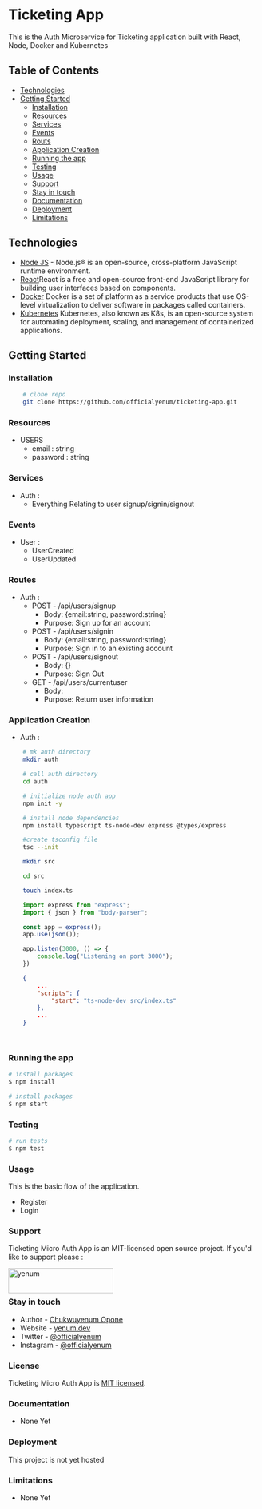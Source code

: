 # Ticketing App

This is the Auth Microservice for Ticketing application built with React, Node, Docker and Kubernetes

## Table of Contents

-   [Technologies](#technologies)
-   [Getting Started](#getting-started)
    -   [Installation](#installation)
    -   [Resources](#resources)
    -   [Services](#services)
    -   [Events](#events)
    -   [Routs](#routes)
    -   [Application Creation](#application-creation)
    -   [Running the app](#running-the-app)
    -   [Testing](#testing)
    -   [Usage](#usage)
    -   [Support](#support)
    -   [Stay in touch](#stay-in-touch)
    -   [Documentation](#documentation)
    -   [Deployment](#deployment)
    -   [Limitations](#limitations)

## Technologies
-   [Node JS](https://nodejs.org/) - Node.js® is an open-source, cross-platform JavaScript runtime environment.
-   [React](https://react.dev)React is a free and open-source front-end JavaScript library for building user interfaces based on components.
-   [Docker](https://docker.com) Docker is a set of platform as a service products that use OS-level virtualization to deliver software in packages called containers.
-   [Kubernetes](https://kubernetes.io/) Kubernetes, also known as K8s, is an open-source system for automating deployment, scaling, and management of containerized applications.

## Getting Started

### Installation
```bash
    # clone repo
    git clone https://github.com/officialyenum/ticketing-app.git

```

### Resources
- USERS
    - email : string
    - password : string

### Services
- Auth : 
    -   Everything Relating to user signup/signin/signout


### Events

- User :
  - UserCreated
  - UserUpdated


### Routes

- Auth :
  - POST - /api/users/signup  
    - Body: {email:string, password:string}
    - Purpose: Sign up for an account
  - POST - /api/users/signin
    - Body: {email:string, password:string}
    - Purpose: Sign in to an existing account
  - POST - /api/users/signout
    - Body: {}
    - Purpose: Sign Out
  - GET - /api/users/currentuser 
    - Body: 
    - Purpose: Return user information

### Application Creation
- Auth :
```bash
    # mk auth directory
    mkdir auth

    # call auth directory
    cd auth

    # initialize node auth app
    npm init -y 

    # install node dependencies
    npm install typescript ts-node-dev express @types/express

    #create tsconfig file
    tsc --init

    mkdir src

    cd src

    touch index.ts

```

```typescript
    import express from "express";
    import { json } from "body-parser";

    const app = express();
    app.use(json());

    app.listen(3000, () => {
        console.log("Listening on port 3000");
    })
```

```json
    {
        ...
        "scripts": {
            "start": "ts-node-dev src/index.ts"
        },
        ...
    }
```

```bash
    
```

### Running the app

```bash
# install packages
$ npm install 

# install packages
$ npm start 

```

### Testing

```bash
# run tests
$ npm test


```

### Usage

This is the basic flow of the application.
-   Register
-   Login

### Support

Ticketing Micro Auth App is an MIT-licensed open source project. If you'd like to support please : <p><a href="https://www.buymeacoffee.com/yenum"> <img align="left" src="https://cdn.buymeacoffee.com/buttons/v2/default-yellow.png" height="50" width="210" alt="yenum" /></a></p>
<br>
<br>

### Stay in touch

- Author - [Chukwuyenum Opone](https://github.com/officialyenum)
- Website - [yenum.dev](https://yenum.dev/)
- Twitter - [@officialyenum](https://twitter.com/officialyenum)
- Instagram - [@officialyenum](https://www.instagram.com/officialyenum/?hl=en)


### License

Ticketing Micro Auth App is [MIT licensed](LICENSE).


### Documentation
-   None Yet

### Deployment

This project is not yet hosted


### Limitations
-   None Yet

